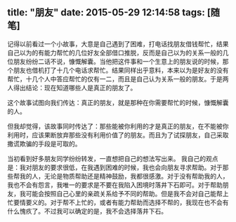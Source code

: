 title: "朋友"
date: 2015-05-29 12:14:58
tags: [随笔]
--------------

记得以前看过一个小故事，大意是自己遇到了困难，打电话找朋友借钱帮忙，结果自己以为的有能力帮忙的几位好友全部借口推脱，反而是自己以为的关系一般的几位朋友纷纷二话不说，慷慨解囊。当他把这件事和一个生意上的朋友说的时候，那个朋友也借机打了十几个电话求帮忙。结果同样出乎意料，本来以为是好友的没有帮忙，十几个人中答应帮忙的仅有一二，而且是自己认为关系一般的朋友。于是两人得出结论：现在知道哪些人是真正的朋友了。

这个故事试图向我们传达：真正的朋友，就是那种在你需要帮忙的时候，慷慨解囊的人。

但我却觉得，该故事同时传达了：那些能被你利用的才是真正的朋友，在不能被你利用时，应该果断放弃那些没有利用价值了的朋友。而且为了试探朋友，自己采取撒谎欺骗的手段是可取的。

当初看到好多朋友同学纷纷转发，一直想把自己的想法写出来。
我自己的观点是：我对朋友的要求很低，在我遇到困难的时候，我也会向朋友寻求帮助。对于那些帮我的人，无论是物质帮助还是精神鼓励，我都很感激。对于没有帮助我的人，我也不会有怨言，我唯一的要求是不要在我陷入困境时落井下石即可。对于帮助朋友，我可能会按照自己心里的亲疏关系给予不同的帮助。但是我不会对自己能帮上忙要情要义的。对于帮不上忙的，或者有能力帮助而选择不帮的，我现在也不会有什么愧疚了。不过我可以确定的是，我不会选择落井下石。